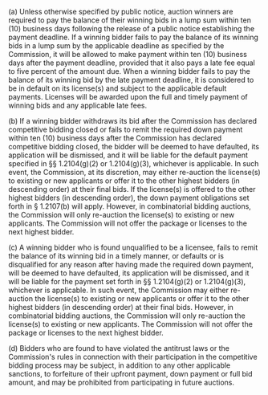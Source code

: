 (a) Unless otherwise specified by public notice, auction winners are required to pay the balance of their winning bids in a lump sum within ten (10) business days following the release of a public notice establishing the payment deadline. If a winning bidder fails to pay the balance of its winning bids in a lump sum by the applicable deadline as specified by the Commission, it will be allowed to make payment within ten (10) business days after the payment deadline, provided that it also pays a late fee equal to five percent of the amount due. When a winning bidder fails to pay the balance of its winning bid by the late payment deadline, it is considered to be in default on its license(s) and subject to the applicable default payments. Licenses will be awarded upon the full and timely payment of winning bids and any applicable late fees.

(b) If a winning bidder withdraws its bid after the Commission has declared competitive bidding closed or fails to remit the required down payment within ten (10) business days after the Commission has declared competitive bidding closed, the bidder will be deemed to have defaulted, its application will be dismissed, and it will be liable for the default payment specified in §§ 1.2104(g)(2) or 1.2104(g)(3), whichever is applicable. In such event, the Commission, at its discretion, may either re-auction the license(s) to existing or new applicants or offer it to the other highest bidders (in descending order) at their final bids. If the license(s) is offered to the other highest bidders (in descending order), the down payment obligations set forth in § 1.2107(b) will apply. However, in combinatorial bidding auctions, the Commission will only re-auction the license(s) to existing or new applicants. The Commission will not offer the package or licenses to the next highest bidder.

(c) A winning bidder who is found unqualified to be a licensee, fails to remit the balance of its winning bid in a timely manner, or defaults or is disqualified for any reason after having made the required down payment, will be deemed to have defaulted, its application will be dismissed, and it will be liable for the payment set forth in §§ 1.2104(g)(2) or 1.2104(g)(3), whichever is applicable. In such event, the Commission may either re-auction the license(s) to existing or new applicants or offer it to the other highest bidders (in descending order) at their final bids. However, in combinatorial bidding auctions, the Commission will only re-auction the license(s) to existing or new applicants. The Commission will not offer the package or licenses to the next highest bidder.

(d) Bidders who are found to have violated the antitrust laws or the Commission's rules in connection with their participation in the competitive bidding process may be subject, in addition to any other applicable sanctions, to forfeiture of their upfront payment, down payment or full bid amount, and may be prohibited from participating in future auctions.

